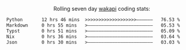 <p align="center">Rolling seven day <a href="https://wakapi.dev/"/>wakapi</a> coding stats:</p>
<!--START_SECTION:waka-->

```txt
Python       12 hrs 46 mins  >>>>>>>>>>>>>>>>>>>——————   76.53 %
Markdown     0 hrs 55 mins   >————————————————————————   05.53 %
Typst        0 hrs 51 mins   >————————————————————————   05.09 %
Nix          0 hrs 36 mins   >————————————————————————   03.64 %
Json         0 hrs 30 mins   >————————————————————————   03.03 %
```

<!--END_SECTION:waka-->
